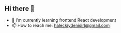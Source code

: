 ## Hi there 👋

- 🌱 I’m currently learning frontend React development
- 📫 How to reach me: haleckiydenisirl@gmail.com
